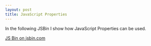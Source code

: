 ```yaml
---
layout: post
title: JavaScript Properties
---
```


In the following JSBin I show how JavaScript Properties can be used.

<a class="jsbin-embed" href="http://jsbin.com/zuqucek/2/embed?console">JS Bin on jsbin.com</a><script src="http://static.jsbin.com/js/embed.min.js?3.35.12"></script>
